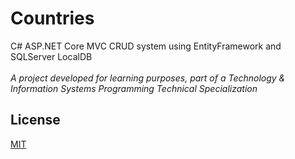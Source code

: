 # Countries

C# ASP.NET Core MVC CRUD system using EntityFramework and SQLServer LocalDB<br><br>
_A project developed for learning purposes, part of a Technology & Information Systems Programming Technical Specialization_

## License
[MIT](https://choosealicense.com/licenses/mit/)
